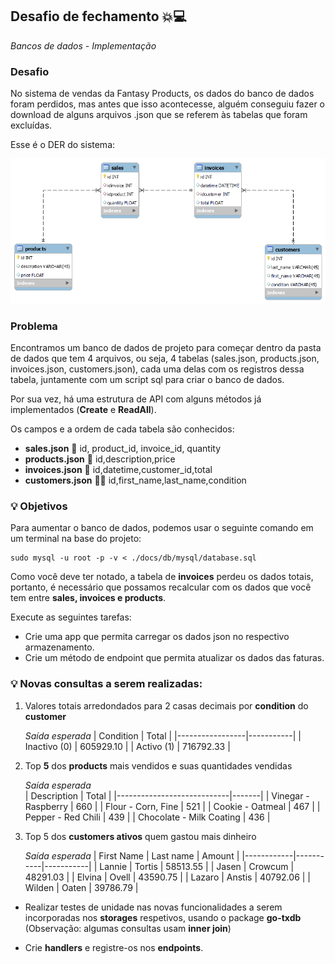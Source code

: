 ## Desafio de fechamento 💥💻 ##

*Bancos de dados - Implementação*

### Desafio ###

No sistema de vendas da Fantasy Products, os dados do banco de dados foram perdidos, mas antes que isso acontecesse, alguém conseguiu fazer o download de alguns arquivos .json que se referem às tabelas que foram excluídas.

Esse é o DER do sistema:     

![alt text](der.png)

### Problema ###

Encontramos um banco de dados de projeto para começar dentro da pasta de dados que tem 4 arquivos, ou seja, 4 tabelas (sales.json, products.json, invoices.json, customers.json), cada uma delas com os registros dessa tabela, juntamente com um script sql para criar o banco de dados.

Por sua vez, há uma estrutura de API com alguns métodos já implementados (**Create** e **ReadAll**).

Os campos e a ordem de cada tabela são conhecidos:

- **sales.json** 💸 id, product_id, invoice_id, quantity                        
- **products.json** 🛒 id,description,price                                                
- **invoices.json** 🧾 id,datetime,customer_id,total                                        
- **customers.json** 👨‍💼 id,first_name,last_name,condition      

### 💡 Objetivos ###

Para aumentar o banco de dados, podemos usar o seguinte comando em um terminal na base do projeto:

```
sudo mysql -u root -p -v < ./docs/db/mysql/database.sql
```


Como você deve ter notado, a tabela de **invoices** perdeu os dados totais, portanto, é necessário que possamos recalcular com os dados que você tem entre **sales, invoices e products**.

Execute as seguintes tarefas:

- Crie uma app que permita carregar os dados json no respectivo armazenamento.
- Crie um método de endpoint que permita atualizar os dados das faturas.


### 💡 Novas consultas a serem realizadas: ###

1) Valores totais arredondados para 2 casas decimais por **condition** do **customer**

    *Saída esperada*
    | Condition       | Total     |
    |-----------------|-----------|
    | Inactivo (0)    | 605929.10 |
    | Activo (1)      | 716792.33 |


2) Top **5** dos **products** mais vendidos e suas quantidades vendidas

    *Saída esperada*    
    | Description                | Total |
    |----------------------------|-------|
    | Vinegar - Raspberry        | 660   |
    | Flour - Corn, Fine         | 521   |
    | Cookie - Oatmeal           | 467   |
    | Pepper - Red Chili         | 439   |
    | Chocolate - Milk Coating   | 436   |

3) Top 5 dos **customers ativos** quem gastou mais dinheiro    

    *Saída esperada* 
    | First Name | Last name | Amount    |
    |------------|-----------|-----------|
    | Lannie     | Tortis    | 58513.55  |
    | Jasen      | Crowcum   | 48291.03  |
    | Elvina     | Ovell     | 43590.75  |
    | Lazaro     | Anstis    | 40792.06  |
    | Wilden     | Oaten     | 39786.79  |

 

- Realizar testes de unidade nas novas funcionalidades a serem incorporadas nos **storages** respetivos, usando o package **go-txdb** (Observação: algumas consultas usam **inner join**)

- Crie **handlers** e registre-os nos **endpoints**.
